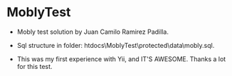 MoblyTest
=========

- Mobly test solution by Juan Camilo Ramirez Padilla.

- Sql structure in folder: htdocs\MoblyTest\protected\data\mobly.sql.

- This was my first experience with Yii, and IT'S AWESOME. Thanks a lot for this test.
